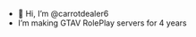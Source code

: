 - 👋 Hi, I’m @carrotdealer6
- I’m making GTAV RolePlay servers for 4 years 
<!---
carrotdealer6/carrotdealer6 is a ✨ special ✨ repository because its `README.md` (this file) appears on your GitHub profile.
You can click the Preview link to take a look at your changes.
--->
